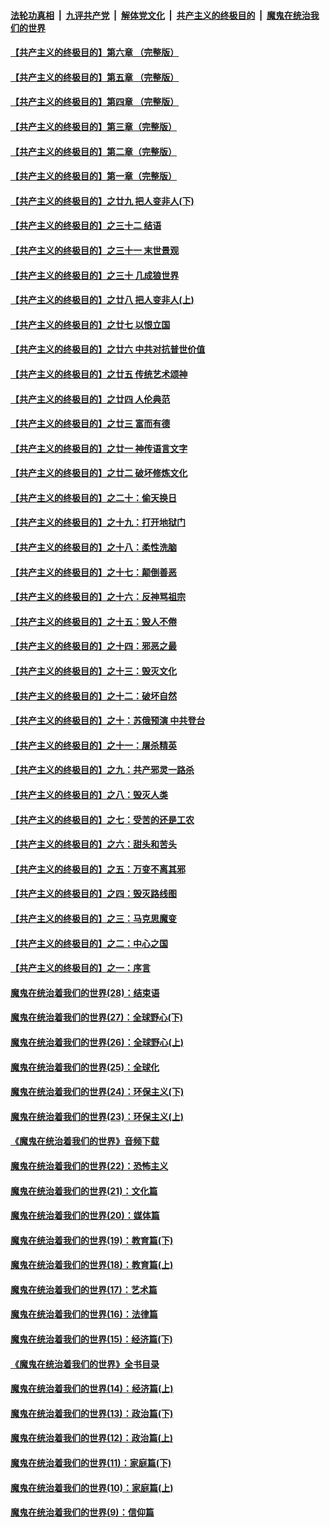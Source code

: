 ####  [法轮功真相](../../../../basic/blob/master/README.md?t=05201101) &nbsp;|&nbsp; [九评共产党](../../../../9ping.md/blob/master/README.md?t=05201101) &nbsp;|&nbsp; [解体党文化](../../../../jtdwh.md/blob/master/README.md?t=05201101)  &nbsp;|&nbsp; [共产主义的终极目的](../../../../gczydzjmd.md/blob/master/README.md?t=05201101) &nbsp;|&nbsp; [魔鬼在统治我们的世界](../../../../mgztzwmdsj.md/blob/master/README.md?t=05201101) 

#### [【共产主义的终极目的】第六章 （完整版）](../pages/nsc422/n11428913.md?t=05201101) 

#### [【共产主义的终极目的】第五章 （完整版）](../pages/nsc422/n11428912.md?t=05201101) 

#### [【共产主义的终极目的】第四章 （完整版）](../pages/nsc422/n11428907.md?t=05201101) 

#### [【共产主义的终极目的】第三章（完整版）](../pages/nsc422/n11428848.md?t=05201101) 

#### [【共产主义的终极目的】第二章（完整版）](../pages/nsc422/n11428831.md?t=05201101) 

#### [【共产主义的终极目的】第一章（完整版）](../pages/nsc422/n11417651.md?t=05201101) 

#### [【共产主义的终极目的】之廿九 把人变非人(下)](../pages/nsc422/n11344140.md?t=05201101) 

#### [【共产主义的终极目的】之三十二 结语](../pages/nsc422/n11360535.md?t=05201101) 

#### [【共产主义的终极目的】之三十一 末世景观](../pages/nsc422/n11351129.md?t=05201101) 

#### [【共产主义的终极目的】之三十 几成狼世界](../pages/nsc422/n11348280.md?t=05201101) 

#### [【共产主义的终极目的】之廿八 把人变非人(上)](../pages/nsc422/n11340492.md?t=05201101) 

#### [【共产主义的终极目的】之廿七 以恨立国](../pages/nsc422/n11336944.md?t=05201101) 

#### [【共产主义的终极目的】之廿六 中共对抗普世价值](../pages/nsc422/n11324785.md?t=05201101) 

#### [【共产主义的终极目的】之廿五 传统艺术颂神](../pages/nsc422/n11296396.md?t=05201101) 

#### [【共产主义的终极目的】之廿四 人伦典范](../pages/nsc422/n11296397.md?t=05201101) 

#### [【共产主义的终极目的】之廿三 富而有德](../pages/nsc422/n11283598.md?t=05201101) 

#### [【共产主义的终极目的】之廿一 神传语言文字](../pages/nsc422/n11263265.md?t=05201101) 

#### [【共产主义的终极目的】之廿二 破坏修炼文化](../pages/nsc422/n11245728.md?t=05201101) 

#### [【共产主义的终极目的】之二十：偷天换日](../pages/nsc422/n11238846.md?t=05201101) 

#### [【共产主义的终极目的】之十九：打开地狱门](../pages/nsc422/n11206376.md?t=05201101) 

#### [【共产主义的终极目的】之十八：柔性洗脑](../pages/nsc422/n11199994.md?t=05201101) 

#### [【共产主义的终极目的】之十七：颠倒善恶](../pages/nsc422/n11179782.md?t=05201101) 

#### [【共产主义的终极目的】之十六：反神骂祖宗](../pages/nsc422/n11166798.md?t=05201101) 

#### [【共产主义的终极目的】之十五：毁人不倦](../pages/nsc422/n11166792.md?t=05201101) 

#### [【共产主义的终极目的】之十四：邪恶之最](../pages/nsc422/n11150249.md?t=05201101) 

#### [【共产主义的终极目的】之十三：毁灭文化](../pages/nsc422/n11135227.md?t=05201101) 

#### [【共产主义的终极目的】之十二：破坏自然](../pages/nsc422/n11135214.md?t=05201101) 

#### [【共产主义的终极目的】之十：苏俄预演 中共登台](../pages/nsc422/n11118424.md?t=05201101) 

#### [【共产主义的终极目的】之十一：屠杀精英](../pages/nsc422/n11118442.md?t=05201101) 

#### [【共产主义的终极目的】之九：共产邪灵一路杀](../pages/nsc422/n11114139.md?t=05201101) 

#### [【共产主义的终极目的】之八：毁灭人类](../pages/nsc422/n11108503.md?t=05201101) 

#### [【共产主义的终极目的】之七：受苦的还是工农](../pages/nsc422/n11101809.md?t=05201101) 

#### [【共产主义的终极目的】之六：甜头和苦头](../pages/nsc422/n11096971.md?t=05201101) 

#### [【共产主义的终极目的】之五：万变不离其邪](../pages/nsc422/n11091285.md?t=05201101) 

#### [【共产主义的终极目的】之四：毁灭路线图](../pages/nsc422/n11086284.md?t=05201101) 

#### [【共产主义的终极目的】之三：马克思魔变](../pages/nsc422/n11061941.md?t=05201101) 

#### [【共产主义的终极目的】之二：中心之国](../pages/nsc422/n11047728.md?t=05201101) 

#### [【共产主义的终极目的】之一：序言](../pages/nsc422/n11086077.md?t=05201101) 

#### [魔鬼在统治着我们的世界(28)：结束语](../pages/nsc422/n10936246.md?t=05201101) 

#### [魔鬼在统治着我们的世界(27)：全球野心(下)](../pages/nsc422/n10928319.md?t=05201101) 

#### [魔鬼在统治着我们的世界(26)：全球野心(上)](../pages/nsc422/n10900318.md?t=05201101) 

#### [魔鬼在统治着我们的世界(25)：全球化](../pages/nsc422/n10788205.md?t=05201101) 

#### [魔鬼在统治着我们的世界(24)：环保主义(下)](../pages/nsc422/n10695307.md?t=05201101) 

#### [魔鬼在统治着我们的世界(23)：环保主义(上)](../pages/nsc422/n10688613.md?t=05201101) 

#### [《魔鬼在统治着我们的世界》音频下载](../pages/nsc422/n10635553.md?t=05201101) 

#### [魔鬼在统治着我们的世界(22)：恐怖主义](../pages/nsc422/n10614727.md?t=05201101) 

#### [魔鬼在统治着我们的世界(21)：文化篇](../pages/nsc422/n10597706.md?t=05201101) 

#### [魔鬼在统治着我们的世界(20)：媒体篇](../pages/nsc422/n10586579.md?t=05201101) 

#### [魔鬼在统治着我们的世界(19)：教育篇(下)](../pages/nsc422/n10564808.md?t=05201101) 

#### [魔鬼在统治着我们的世界(18)：教育篇(上)](../pages/nsc422/n10526970.md?t=05201101) 

#### [魔鬼在统治着我们的世界(17)：艺术篇](../pages/nsc422/n10499093.md?t=05201101) 

#### [魔鬼在统治着我们的世界(16)：法律篇](../pages/nsc422/n10485969.md?t=05201101) 

#### [魔鬼在统治着我们的世界(15)：经济篇(下)](../pages/nsc422/n10469975.md?t=05201101) 

#### [《魔鬼在统治着我们的世界》全书目录](../pages/nsc422/n10464261.md?t=05201101) 

#### [魔鬼在统治着我们的世界(14)：经济篇(上)](../pages/nsc422/n10457370.md?t=05201101) 

#### [魔鬼在统治着我们的世界(13)：政治篇(下)](../pages/nsc422/n10448270.md?t=05201101) 

#### [魔鬼在统治着我们的世界(12)：政治篇(上)](../pages/nsc422/n10444576.md?t=05201101) 

#### [魔鬼在统治着我们的世界(11)：家庭篇(下)](../pages/nsc422/n10440961.md?t=05201101) 

#### [魔鬼在统治着我们的世界(10)：家庭篇(上)](../pages/nsc422/n10435448.md?t=05201101) 

#### [魔鬼在统治着我们的世界(9)：信仰篇](../pages/nsc422/n10432159.md?t=05201101) 

